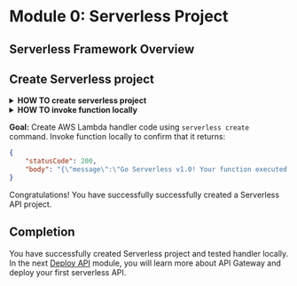 # Module 0: Serverless Project

<!-- TODO: Add introduction. -->

## Serverless Framework Overview

<!-- TODO: Add Serverless framework overview. -->

## Create Serverless project

<details>
<summary><b>HOW TO create serverless project</b></summary>

Create a directory for your serverless project. `mkdir workshop`

Initialise the project running `npm init`. Name the project accordingly and accept the rest of the defaults.

Lets install the serverless framework in our project.

`npm install --save-dev serverless`

Add `serverless` to the scripts in _package.json_:

```json
  "scripts": {
    //...
    "serverless": "serverless",
    //...
  }
```

Create nodejs Serverless project using one of the default templates:
`serverless create --template aws-nodejs`

See more information about `serverless create` command on [CLI documentation](https://serverless.com/framework/docs/providers/aws/cli-reference/create/) page.
</details>

<details>
<summary><b>HOW TO invoke function locally</b></summary>

Run `invoke local` command:

`serverless invoke local --function hello`

See more information about `invoke local` command on [CLI documentation](https://serverless.com/framework/docs/providers/aws/cli-reference/invoke-local/) page.
</details>


**Goal:** Create AWS Lambda handler code using `serverless create` command. Invoke function locally to confirm that it returns:

```json
{
    "statusCode": 200,
    "body": "{\"message\":\"Go Serverless v1.0! Your function executed successfully!\",\"input\":\"\"}"
}
```

<!-- TODO: Add info about handler result: API Gateway lambda-proxy etc. -->

Congratulations! You have successfully successfully created a Serverless API project.

## Completion

You have successfully created Serverless project and tested handler locally. In the next [Deploy API](../1_Deploy) module, you will learn more about API Gateway and deploy your first serverless API.
